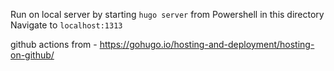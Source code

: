 

Run on local server by starting `hugo server` from Powershell in this directory
Navigate to `localhost:1313`

github actions from - https://gohugo.io/hosting-and-deployment/hosting-on-github/
